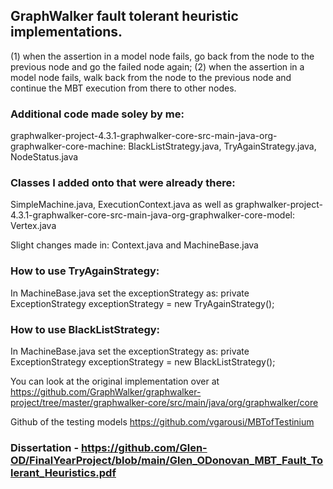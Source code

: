 ## GraphWalker fault tolerant heuristic implementations.
(1) when the assertion in a model node fails, go back from the node to the previous node and go the failed node again; 
(2) when the assertion in a model node fails, walk back from the node to the previous node and continue the MBT execution from there to other nodes.

### Additional code made soley by me:
graphwalker-project-4.3.1-graphwalker-core-src-main-java-org-graphwalker-core-machine:
BlackListStrategy.java, TryAgainStrategy.java, NodeStatus.java

### Classes I added onto that were already there:
SimpleMachine.java, ExecutionContext.java
as well as graphwalker-project-4.3.1-graphwalker-core-src-main-java-org-graphwalker-core-model:
Vertex.java

Slight changes made in:
Context.java and MachineBase.java

### How to use TryAgainStrategy:
In MachineBase.java set the exceptionStrategy as:
private ExceptionStrategy exceptionStrategy = new TryAgainStrategy();

### How to use BlackListStrategy:
In MachineBase.java set the exceptionStrategy as:
private ExceptionStrategy exceptionStrategy = new BlackListStrategy();


You can look at the original implementation over at https://github.com/GraphWalker/graphwalker-project/tree/master/graphwalker-core/src/main/java/org/graphwalker/core

Github of the testing models https://github.com/vgarousi/MBTofTestinium

### Dissertation - https://github.com/Glen-OD/FinalYearProject/blob/main/Glen_ODonovan_MBT_Fault_Tolerant_Heuristics.pdf
